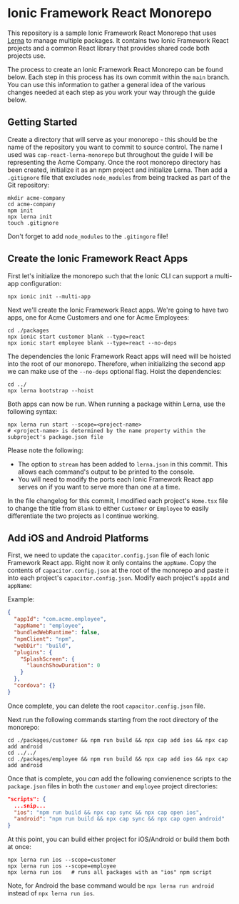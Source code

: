 # Ionic Framework React Monorepo

This repository is a sample Ionic Framework React Monorepo that uses [Lerna](https://lerna.js.org/) to manage multiple packages. It contains two Ionic Framework React projects and a common React library that provides shared code both projects use.

The process to create an Ionic Framework React Monorepo can be found below. Each step in this process has its own commit within the `main` branch. You can use this information to gather a general idea of the various changes needed at each step as you work your way through the guide below.

## Getting Started

Create a directory that will serve as your monorepo - this should be the name of the repository you want to commit to source control. The name I used was `cap-react-lerna-monorepo` but throughout the guide I will be representing the Acme Company. Once the root monorepo directory has been created, initialize it as an npm project and initialize Lerna. Then add a `.gitignore` file that excludes `node_modules` from being tracked as part of the Git repository:

```
mkdir acme-company
cd acme-company
npm init
npx lerna init
touch .gitignore
```

Don't forget to add `node_modules` to the `.gitingore` file!

## Create the Ionic Framework React Apps

First let's initialize the monorepo such that the Ionic CLI can support a multi-app configuration:

```
npx ionic init --multi-app
```

Next we'll create the Ionic Framework React apps. We're going to have two apps, one for Acme Customers and one for Acme Employees:

```
cd ./packages
npx ionic start customer blank --type=react
npx ionic start employee blank --type=react --no-deps
```

The dependencies the Ionic Framework React apps will need will be hoisted into the root of our monorepo. Therefore, when initializing the second app we can make use of the `--no-deps` optional flag. Hoist the dependencies:

```
cd ../
npx lerna bootstrap --hoist
```

Both apps can now be run. When running a package within Lerna, use the following syntax:

```
npx lerna run start --scope=<project-name>
# <project-name> is determined by the name property within the subproject's package.json file
```

Please note the following:

- The option to `stream` has been added to `lerna.json` in this commit. This allows each command's output to be printed to the console.
- You will need to modify the ports each Ionic Framework React app serves on if you want to serve more than one at a time.

In the file changelog for this commit, I modified each project's `Home.tsx` file to change the title from `Blank` to either `Customer` or `Employee` to easily differentiate the two projects as I continue working.

## Add iOS and Android Platforms

First, we need to update the `capacitor.config.json` file of each Ionic Framework React app. Right now it only contains the `appName`. Copy the contents of `capacitor.config.json` at the root of the monorepo and paste it into each project's `capacitor.config.json`. Modify each project's `appId` and `appName`:

Example:

```json
{
  "appId": "com.acme.employee",
  "appName": "employee",
  "bundledWebRuntime": false,
  "npmClient": "npm",
  "webDir": "build",
  "plugins": {
    "SplashScreen": {
      "launchShowDuration": 0
    }
  },
  "cordova": {}
}
```

Once complete, you can delete the root `capacitor.config.json` file.

Next run the following commands starting from the root directory of the monorepo:

```
cd ./packages/customer && npm run build && npx cap add ios && npx cap add android
cd ../../
cd ./packages/employee && npm run build && npx cap add ios && npx cap add android
```

Once that is complete, you _can_ add the following convienence scripts to the `package.json` files in both the `customer` and `employee` project directories:

```json
"scripts": {
  ...snip...
  "ios": "npm run build && npx cap sync && npx cap open ios",
  "android": "npm run build && npx cap sync && npx cap open android"
}
```

At this point, you can build either project for iOS/Android or build them both at once:

```
npx lerna run ios --scope=customer
npx lerna run ios --scope=employee
npx lerna run ios   # runs all packages with an "ios" npm script
```

Note, for Android the base command would be `npx lerna run android` instead of `npx lerna run ios`.

